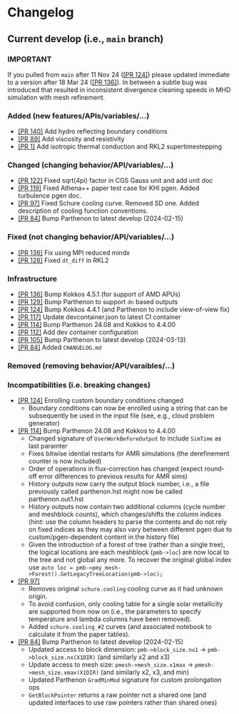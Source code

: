 # Changelog

## Current develop (i.e., `main` branch)

### IMPORTANT

If you pulled from `main` after 11 Nov 24 ([[PR 124]](https://github.com/parthenon-hpc-lab/athenapk/pull/124))
please updated immediate to a version after 18 Mar 24 ([[PR 136]](https://github.com/parthenon-hpc-lab/athenapk/pull/136)).
In between a subtle bug was introduced that resulted in inconsistent divergence cleaning speeds in MHD simulation with mesh
refinement.

### Added (new features/APIs/variables/...)
- [[PR 140]](https://github.com/parthenon-hpc-lab/athenapk/pull/140) Add hydro reflecting boundary conditions
- [[PR 89]](https://github.com/parthenon-hpc-lab/athenapk/pull/89) Add viscosity and resistivity
- [[PR 1]](https://github.com/parthenon-hpc-lab/athenapk/pull/1) Add isotropic thermal conduction and RKL2 supertimestepping

### Changed (changing behavior/API/variables/...)
- [[PR 122]](https://github.com/parthenon-hpc-lab/athenapk/pull/122) Fixed sqrt(4pi) factor in CGS Gauss unit and add unit doc
- [[PR 119]](https://github.com/parthenon-hpc-lab/athenapk/pull/119) Fixed Athena++ paper test case for KHI pgen. Added turbulence pgen doc.
- [[PR 97]](https://github.com/parthenon-hpc-lab/athenapk/pull/97) Fixed Schure cooling curve. Removed SD one. Added description of cooling function conventions.
- [[PR 84]](https://github.com/parthenon-hpc-lab/athenapk/pull/84) Bump Parthenon to latest develop (2024-02-15)

### Fixed (not changing behavior/API/variables/...)
- [[PR 136]](https://github.com/parthenon-hpc-lab/athenapk/pull/136) Fix using MPI reduced mindx
- [[PR 128]](https://github.com/parthenon-hpc-lab/athenapk/pull/128) Fixed `dt_diff` in RKL2

### Infrastructure
- [[PR 136]](https://github.com/parthenon-hpc-lab/athenapk/pull/136) Bump Kokkos 4.5.1 (for support of AMD APUs)
- [[PR 129]](https://github.com/parthenon-hpc-lab/athenapk/pull/129) Bump Parthenon to support `dn` based outputs
- [[PR 124]](https://github.com/parthenon-hpc-lab/athenapk/pull/124) Bump Kokkos 4.4.1 (and Parthenon to include view-of-view fix)
- [[PR 117]](https://github.com/parthenon-hpc-lab/athenapk/pull/117) Update devcontainer.json to latest CI container
- [[PR 114]](https://github.com/parthenon-hpc-lab/athenapk/pull/114) Bump Parthenon 24.08 and Kokkos to 4.4.00
- [[PR 112]](https://github.com/parthenon-hpc-lab/athenapk/pull/112) Add dev container configuration
- [[PR 105]](https://github.com/parthenon-hpc-lab/athenapk/pull/105) Bump Parthenon to latest develop (2024-03-13)
- [[PR 84]](https://github.com/parthenon-hpc-lab/athenapk/pull/84) Added `CHANGELOG.md`

### Removed (removing behavior/API/varaibles/...)

### Incompatibilities (i.e. breaking changes)
- [[PR 124]](https://github.com/parthenon-hpc-lab/athenapk/pull/124) Enrolling custom boundary conditions changed
  - Boundary conditions can now be enrolled using a string that can be subsequently be used in the input file (see, e.g., cloud problem generator)
- [[PR 114]](https://github.com/parthenon-hpc-lab/athenapk/pull/114) Bump Parthenon 24.08 and Kokkos to 4.4.00
  - Changed signature of `UserWorkBeforeOutput` to include `SimTime` as last paramter
  - Fixes bitwise idential restarts for AMR simulations (the derefinement counter is now included)
  - Order of operations in flux-correction has changed (expect round-off error differences to previous results for AMR sims)
  - History outputs now carry the output block number, i.e., a file previously called parthenon.hst might now be called parthenon.out1.hst
  - History outputs now contain two additional columns (cycle number and meshblock counts), which changes/shifts the column indices (hint: use the column headers to parse the contents and do not rely on fixed indices as they may also vary between different pgen due to custom/pgen-dependent content in the history file)
  - Given the introduction of a forest of tree (rather than a single tree), the logical locations are each meshblock (`pmb->loc`) are now local to the tree and not global any more. To recover the original global index use `auto loc = pmb->pmy_mesh->Forest().GetLegacyTreeLocation(pmb->loc);`
- [[PR 97]](https://github.com/parthenon-hpc-lab/athenapk/pull/97)
  - Removes original `schure.cooling` cooling curve as it had unknown origin.
  - To avoid confusion, only cooling table for a single solar metallicity are supported
    from now on (i.e., the parameters to specify temperature and lambda columns have been removed).
  - Added `schure.cooling_#Z` curves (and associated notebook to calculate it from the paper tables).
- [[PR 84]](https://github.com/parthenon-hpc-lab/athenapk/pull/84) Bump Parthenon to latest develop (2024-02-15)
  - Updated access to block dimension: `pmb->block_size.nx1` -> `pmb->block_size.nx(X1DIR)` (and similarly x2 and x3)
  - Update access to mesh size: `pmesh->mesh_size.x1max` -> `pmesh->mesh_size.xmax(X1DIR)` (and similarly x2, x3, and min)
  - Updated Parthenon `GradMinMod` signature for custom prolongation ops
  - `GetBlockPointer` returns a raw pointer not a shared one (and updated interfaces to use raw pointers rather than shared ones)

